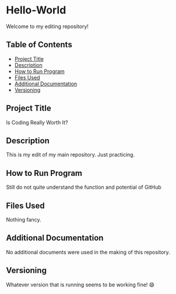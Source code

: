# Hello-World
Welcome to my editing repository!

## Table of Contents
- [Project Title](https://github.com/treywagner/Hello-World/edit/main/README.md#project-title)
- [Description](https://github.com/treywagner/Hello-World/edit/main/README.md#description)
- [How to Run Program](https://github.com/treywagner/Hello-World/edit/main/README.md#how-to-run-program)
- [Files Used](https://github.com/treywagner/Hello-World/edit/main/README.md#files-used)
- [Additional Documentation](https://github.com/treywagner/Hello-World/edit/main/README.md#additional-documentation)
- [Versioning](https://github.com/treywagner/Hello-World/edit/main/README.md#versioning)


## Project Title
Is Coding Really Worth It?
## Description
This is my edit of my main repository. Just practicing. 
## How to Run Program
Still do not quite understand the function and potential of GitHub
## Files Used
Nothing fancy. 
## Additional Documentation
No additional documents were used in the making of this repository. 
## Versioning
Whatever version that is running seems to be working fine! 😄
